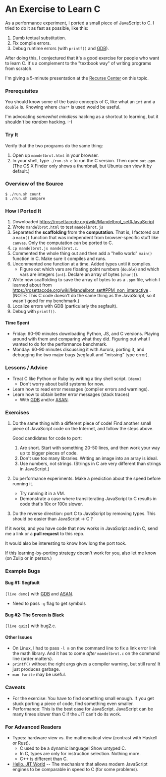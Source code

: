 An Exercise to Learn C
======================

As a performance experiment, I ported a small piece of JavaScript to C.  I
tried to do it as fast as possible, like this:

1. Dumb textual substitution.
2. Fix compile errors.
3. Debug runtime errors (with `printf()` and [GDB][]).

After doing this, I conjectured that it's a good exercise for people who
want to learn C.  It's a complement to the "textbook way" of writing programs
from scratch.

I'm giving a 5-minute presentation at the [Recurse
Center](https://www.recurse.com/) on this topic.

### Prerequisites

You should know some of the basic concepts of C, like what an `int` and a
`double` is.  Knowing where `char*` is used would be useful.

I'm advocating *somewhat mindless* hacking as a shortcut to learning, but it
shouldn't be *random* hacking. :-)

### Try It

Verify that the two programs do the same thing:

1. Open up `mandelbrot.html` in your browser.
2. In your shell, type `./run.sh c` to run the C version.  Then open
   `out.ppm`. (The OS X Finder only shows a thumbnail, but Ubuntu can view it
   by default.)

### Overview of the Source

    $ ./run.sh count
    $ ./run.sh compare

### How I Ported It

1. Downloaded https://rosettacode.org/wiki/Mandelbrot_set#JavaScript 
2. Wrote `mandelbrot.html` to test `mandelbrot.js`
3. Separated the **scaffolding** from the **computation**.  That is, I
   factored out a `main()` function that was independent from browser-specific
   stuff like `canvas`.  Only the computation can be ported to C.
4. `cp mandelbrot.js mandelbrot.c`.
5. Commented the whole thing out and then add a "hello world" `main()`
   function in C.  Make sure it compiles and runs.
6. Uncommented one function at a time.  Added types until it compiles.
   - Figure out which vars are floating point numbers (`double`) and which
     vars are integers (`int`).  Declare an array of bytes (`char[]`).
7. Write new scaffolding to save the array of bytes to as a `.ppm` file, which
   I learned about from
   https://rosettacode.org/wiki/Mandelbrot_set#PPM_non_interactive .  (NOTE:
   This C code doesn't do the same thing as the JavaScript, so it wasn't good
   for my benchmark.)
8. Localize errors with GDB (particularly the segfault).
9. Debug with `printf()`.

#### Time Spent

- Friday: 60-90 minutes downloading Python, JS, and C versions.  Playing
  around with them and comparing what they did.  Figuring out what I wanted to
  do for the performance benchmark.
- Monday: 60-90 minutes discussing it with Aurora, porting it, and debugging
  the two major bugs (segfault and "missing" type error).

### Lessons / Advice

- Treat C like Python or Ruby by writing a tiny shell script.  `[demo]`
  - Don't worry about build systems for now.
- Learn how to read error messages (compiler errors and warnings).
- Learn how to obtain better error messages (stack traces)
  - With [GDB][] and/or [ASAN][].

### Exercises

1. Do the same thing with a different piece of code!  Find another small piece
   of JavaScript code on the Internet, and follow the steps above.
   
   Good candidates for code to port:

   1. Are short.  Start with something 20-50 lines, and then work your way up
      to bigger pieces of code.
   1. Don't use too many libraries.  Writing an image into an array is ideal.
   1. Use numbers, not strings.  (Strings in C are very different than strings
      in JavaScript.)

2. Do performance experiments.  Make a prediction about the speed before
   running it.
   - Try running it in a VM.
   - Demonstrate a case where transliterating JavaScript to C results in code
     that's 10x or 100x slower.

3. Do the reverse direction: port C to JavaScript by removing types.  This
   should be easier than JavaScript -> C ?

If it works, and you have code that now works in JavaScript and in C, send me
a link or a **pull request** to this repo.
   
It would also be interesting to know how long the port took.

If this learning-by-porting strategy doesn't work for you, also let me know
(on Zulip or in person.)

### Example Bugs

#### Bug #1: Segfault

`[live demo]` with [GDB][] and [ASAN][].

- Need to pass `-g` flag to get symbols

#### Bug #2: The Screen is Black

`[live quiz]` with bug2.c.

#### Other Issues

- On Linux, I had to pass `-l m` on the command line to fix a link error link
  the math library.  And it has to come *after* `mandelbrot.c` on the command
  line (order matters).
- `printf()` without the right args gives a compiler warning, but still runs!
  It just produces garbage.
- `man fwrite` may be useful.

### Caveats

- For the exercise: You have to find something small enough.  If you get stuck
  porting a piece of code, find something even smaller.
- Performance: This is the best case for JavaScript.  JavaScript can be many
  times slower than C if the JIT can't do its work.

### For Advanced Readers

- Types: hardware view vs. the mathematical view (contrast with Haskell or
  Rust).
  - C used to be a dynamic language! Show untyped C.
  - In C, types are only for instruction selection.  Nothing more.
  - C++ is different than C.
- [Hello, JIT
  World](http://blog.reverberate.org/2012/12/hello-jit-world-joy-of-simple-jits.html)
  -- The mechanism that allows modern JavaScript engines to be comparable in
  speed to C (for some problems).

[GDB]: https://beej.us/guide/bggdb/

[ASAN]: https://github.com/google/sanitizers/wiki/AddressSanitizer
